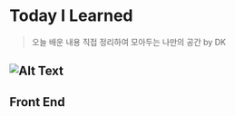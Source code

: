 # Today I Learned 

> 오늘 배운 내용 직접 정리하여 모아두는 나만의 공간 by DK

![Alt Text](https://media.giphy.com/media/yYSSBtDgbbRzq/giphy.gif "Argh! CSS!")
----------------------------------------------------------------------------------------------------------------------

## Front End
